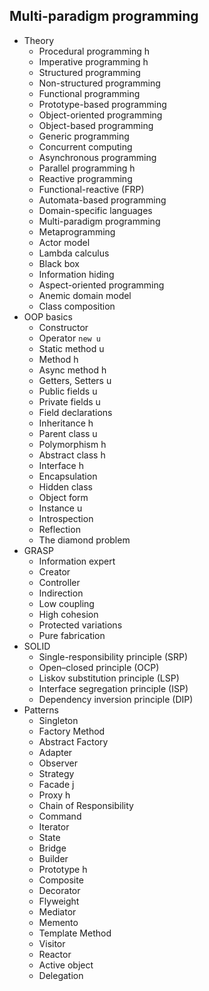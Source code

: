 ## Multi-paradigm programming

- Theory
  - Procedural programming h
  - Imperative programming h
  - Structured programming
  - Non-structured programming
  - Functional programming
  - Prototype-based programming
  - Object-oriented programming
  - Object-based programming
  - Generic programming
  - Concurrent computing
  - Asynchronous programming
  - Parallel programming h
  - Reactive programming
  - Functional-reactive (FRP)
  - Automata-based programming
  - Domain-specific languages
  - Multi-paradigm programming
  - Metaprogramming
  - Actor model
  - Lambda calculus
  - Black box
  - Information hiding
  - Aspect-oriented programming
  - Anemic domain model
  - Class composition
- OOP basics
  - Constructor
  - Operator `new u`
  - Static method u
  - Method h
  - Async method h
  - Getters, Setters u
  - Public fields u
  - Private fields u
  - Field declarations
  - Inheritance h
  - Parent class u
  - Polymorphism h
  - Abstract class h
  - Interface h
  - Encapsulation
  - Hidden class
  - Object form
  - Instance u
  - Introspection
  - Reflection
  - The diamond problem
- GRASP
  - Information expert
  - Creator
  - Controller
  - Indirection
  - Low coupling
  - High cohesion
  - Protected variations
  - Pure fabrication
- SOLID
  - Single-responsibility principle (SRP)
  - Open–closed principle (OCP)
  - Liskov substitution principle (LSP)
  - Interface segregation principle (ISP)
  - Dependency inversion principle (DIP)
- Patterns
  - Singleton
  - Factory Method
  - Abstract Factory
  - Adapter
  - Observer
  - Strategy
  - Facade j
  - Proxy h
  - Chain of Responsibility
  - Command
  - Iterator
  - State
  - Bridge
  - Builder
  - Prototype h
  - Composite
  - Decorator
  - Flyweight
  - Mediator
  - Memento
  - Template Method
  - Visitor
  - Reactor
  - Active object
  - Delegation
